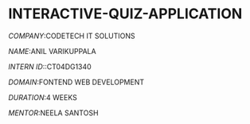 # INTERACTIVE-QUIZ-APPLICATION

*COMPANY*:CODETECH IT SOLUTIONS

*NAME*:ANIL VARIKUPPALA

*INTERN ID*::CT04DG1340

*DOMAIN*:FONTEND WEB DEVELOPMENT

*DURATION*:4 WEEKS

*MENTOR*:NEELA SANTOSH
